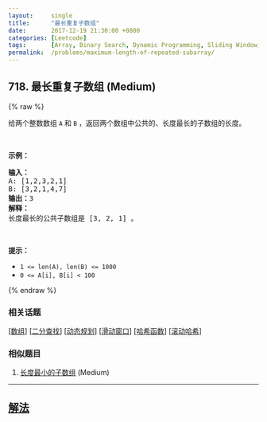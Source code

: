 ```yaml
---
layout:     single
title:      "最长重复子数组"
date:       2017-12-19 21:30:00 +0800
categories: [Leetcode]
tags:       [Array, Binary Search, Dynamic Programming, Sliding Window, Hash Function, Rolling Hash]
permalink:  /problems/maximum-length-of-repeated-subarray/
---
```


## 718. 最长重复子数组 (Medium)

{% raw %}

<p>给两个整数数组&nbsp;<code>A</code>&nbsp;和&nbsp;<code>B</code>&nbsp;，返回两个数组中公共的、长度最长的子数组的长度。</p>

<p>&nbsp;</p>

<p><strong>示例：</strong></p>

<pre><strong>输入：</strong>
A: [1,2,3,2,1]
B: [3,2,1,4,7]
<strong>输出：</strong>3
<strong>解释：</strong>
长度最长的公共子数组是 [3, 2, 1] 。
</pre>

<p>&nbsp;</p>

<p><strong>提示：</strong></p>

<ul>
	<li><code>1 &lt;= len(A), len(B) &lt;= 1000</code></li>
	<li><code>0 &lt;= A[i], B[i] &lt; 100</code></li>
</ul>

{% endraw %}

### 相关话题
  [[数组](https://github.com/openset/leetcode/tree/master/tag/array/README.md)]
  [[二分查找](https://github.com/openset/leetcode/tree/master/tag/binary-search/README.md)]
  [[动态规划](https://github.com/openset/leetcode/tree/master/tag/dynamic-programming/README.md)]
  [[滑动窗口](https://github.com/openset/leetcode/tree/master/tag/sliding-window/README.md)]
  [[哈希函数](https://github.com/openset/leetcode/tree/master/tag/hash-function/README.md)]
  [[滚动哈希](https://github.com/openset/leetcode/tree/master/tag/rolling-hash/README.md)]

### 相似题目
  1. [长度最小的子数组](/problems/minimum-size-subarray-sum) (Medium)

---

## [解法](https://github.com/openset/leetcode/tree/master/problems/maximum-length-of-repeated-subarray)
